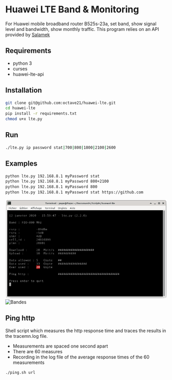 # Huawei LTE Band & Monitoring

For Huawei mobile broadband router B525s-23a, set band, show signal level and bandwidth, show monthly traffic. 
This program relies on an API provided by [Salamek](https://github.com/Salamek/huawei-lte-api)

## Requirements
* python 3
* curses
* huawei-lte-api

## Installation
```sh
git clone git@github.com:octave21/huawei-lte.git
cd huawei-lte
pip install -r requirements.txt
chmod u+x lte.py
```

## Run
```sh
./lte.py ip password stat|700|800|1800|2100|2600
```

## Examples
```sh
python lte.py 192.168.8.1 myPassword stat
python lte.py 192.168.8.1 myPassword 800+2100
python lte.py 192.168.8.1 myPassword 800
python lte.py 192.168.8.1 myPassword stat https://github.com
```
![lte](/lte.png)
![Bandes](/tableau_bandes-frequences-mobiles.png)

## Ping http
Shell script which measures the http response time and traces the results in the tracemn.log file.
* Measurements are spaced one second apart
* There are 60 measures
* Recording in the log file of the average response times of the 60 measurements
```sh
./ping.sh url
```
